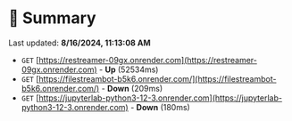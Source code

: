 # 📖 Summary
Last updated: **8/16/2024, 11:13:08 AM**

- `GET` [https://restreamer-09gx.onrender.com](https://restreamer-09gx.onrender.com) - **Up** (52534ms)
- `GET` [https://filestreambot-b5k6.onrender.com/](https://filestreambot-b5k6.onrender.com/) - **Down** (209ms)
- `GET` [https://jupyterlab-python3-12-3.onrender.com](https://jupyterlab-python3-12-3.onrender.com) - **Down** (180ms)
